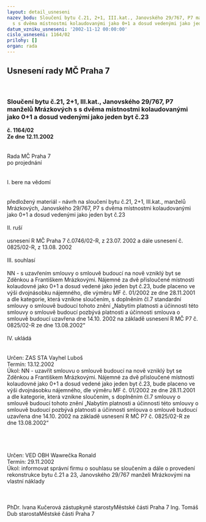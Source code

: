 ```yaml
---
layout: detail_usneseni
nazev_bodu: Sloučení bytu č.21, 2+1, III.kat., Janovského 29/767, P7 manželů Mrázkových
  s s dvěma místnostmi kolaudovanými jako 0+1 a dosud vedenými jako jeden byt č.23
datum_vzniku_usneseni: '2002-11-12 00:00:00'
cislo_usneseni: 1164/02
prilohy: []
organ: rada
---
```

<div id="ucUsn_pList" class="usn">
	<span><h2>Usnesení rady MČ Praha 7 </h2>
<br></span><div class="standBody">
<span><h3>Sloučení bytu č.21, 2+1, III.kat., Janovského 29/767, P7 manželů Mrázkových s s dvěma místnostmi kolaudovanými jako 0+1 a dosud vedenými jako jeden byt č.23</h3></span><div class="center">
		<strong>č. 1164/02</strong><br>
	</div>
<div class="center">
		<strong>Ze dne 12.11.2002</strong><br><br>
	</div>
<br>Rada MČ Praha 7<br>po projednání<br><br><br>I.	bere na vědomí<br><br> <br>předložený materiál - návrh na sloučení bytu č.21, 2+1, III.kat., manželů Mrázkových, Janovského 29/767, P7 s dvěma místnostmi kolaudovanými jako 0+1 a dosud vedenými jako jeden byt č.23<br><br>II.	ruší <br><br>usnesení R MČ Praha 7 č.0746/02-R, z 23.07. 2002 a dále usnesení č. 0825/02-R, z 13.08. 2002<br><br>III.	souhlasí<br> <br>NN - s uzavřením smlouvy o smlouvě budoucí na nově vzniklý byt se Zděnkou a Františkem Mrázkovými. Nájemné za dvě přisloučené místnosti kolaudovné jako 0+1 a dosud vedené jako jeden byt č.23, bude placeno ve výši dvojnásobku nájemného, dle výměru MF č. 01/2002  ze dne 28.11.2001 a dle kategorie, která vznikne sloučením, s doplněním čl.7 standardní smlouvy o smlouvě budoucí tohoto znění „Nabytím platnosti a účinnosti této smlouvy o smlouvě budoucí pozbývá platnosti a účinnosti smlouva o smlouvě budoucí uzavřena dne 14.10. 2002 na základě usnesení R MČ P7 č. 0825/02-R ze dne 13.08.2002“<br><br>IV.	ukládá <br><br> <br>Určen:	ZAS STA Vayhel Luboš<br>Termín: 13.12.2002<br>Úkol:	NN - uzavřít smlouvu o smlouvě budoucí na nově vzniklý byt se Zděnkou a Františkem Mrázkovými. Nájemné za dvě přisloučené místnosti kolaudovné jako 0+1 a dosud vedené jako jeden byt č.23, bude placeno ve výši dvojnásobku nájemného, dle výměru MF č. 01/2002  ze dne 28.11.2001 a dle kategorie, která vznikne sloučením, s doplněním čl.7 smlouvy o smlouvě budoucí tohoto znění „Nabytím platnosti a účinnosti této smlouvy o smlouvě budoucí pozbývá platnosti a účinnosti smlouva o smlouvě budoucí uzavřena dne 14.10. 2002  na základě usnesení R MČ P7 č. 0825/02-R ze dne 13.08.2002“<br> <br><br><br> <br>Určen:	VED OBH Wawrečka Ronald<br>Termín: 29.11.2002<br>Úkol:	informovat správní firmu o souhlasu se sloučením a dále o provedení rekonstrukce bytu č.21 a 23, Janovského 29/767 manželi Mrázkovými na vlastní náklady<br> <br> <br>	<br>PhDr. Ivana Kučerová zástupkyně starostyMěstské části Praha 7	Ing. Tomáš Dub starostaMěstské části Praha 7<br>	<br><br>
</div>
</div>